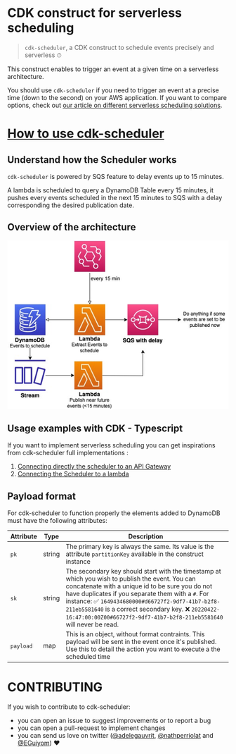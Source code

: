 # CDK construct for serverless scheduling

> `cdk-scheduler`, a CDK construct to schedule events precisely and serverless ⏱

This construct enables to trigger an event at a given time on a serverless architecture.

You should use `cdk-scheduler` if you need to trigger an event at a precise time (down to the second) on your AWS application. If you want to compare options, check out [our article on different serverless scheduling solutions](https://dev.to/kumo/a-serverless-solution-to-just-in-time-scheduling-3cn6).

# [How to use cdk-scheduler](./cdk-scheduler/README.md)

## Understand how the Scheduler works

`cdk-scheduler` is powered by SQS feature to delay events up to 15 minutes.

A lambda is scheduled to query a DynamoDB Table every 15 minutes, it pushes every events scheduled in the next 15 minutes to SQS with a delay corresponding the desired publication date.

## Overview of the architecture

![cdk-scheduler architecture diagram: dynamoDB with scheduled event linked to a lambda scheduled every 15 minutes publishes on an SQS with delay](./docs/images/Architecture%20Scheduler.jpg)

## Usage examples with CDK - Typescript

If you want to implement serverless scheduling you can get inspirations from cdk-scheduler full implementations :

1. [Connecting directly the scheduler to an API Gateway](./demo/apiGatewayIntegration/)
2. [Connecting the Scheduler to a lambda](./demo/lambdaIntegration/)

## Payload format

For cdk-scheduler to function properly the elements added to DynamoDB must have the following attributes:

| Attribute | Type   | Description                                                                                                                                                                                                                                                                                                                                                                                  |
| --------- | ------ | -------------------------------------------------------------------------------------------------------------------------------------------------------------------------------------------------------------------------------------------------------------------------------------------------------------------------------------------------------------------------------------------- |
| `pk`      | string | The primary key is always the same. Its value is the attribute `partitionKey` available in the construct instance                                                                                                                                                                                                                                                                            |
| `sk`      | string | The secondary key should start with the timestamp at which you wish to publish the event. You can concatenate with a unique id to be sure you do not have duplicates if you separate them with a `#`. For instance: ✅ `1649434680000#d66727f2-9df7-41b7-b2f8-211eb5581640` is a correct secondary key. ❌ `20220422-16:47:00:00Z00#66727f2-9df7-41b7-b2f8-211eb5581640` will never be read. |
| `payload` | map    | This is an object, without format contraints. This payload will be sent in the event once it's published. Use this to detail the action you want to execute a the scheduled time                                                                                                                                                                                                             |

# CONTRIBUTING

If you wish to contribute to cdk-scheduler:

- you can open an issue to suggest improvements or to report a bug
- you can open a pull-request to implement changes
- you can send us love on twitter ([@adelegauvrit](https://twitter.com/AdeleGauvrit), [@nathperriolat](https://twitter.com/nathperriolat) and [@EGuiyom](https://twitter.com/EGuiyom)) ❤️

